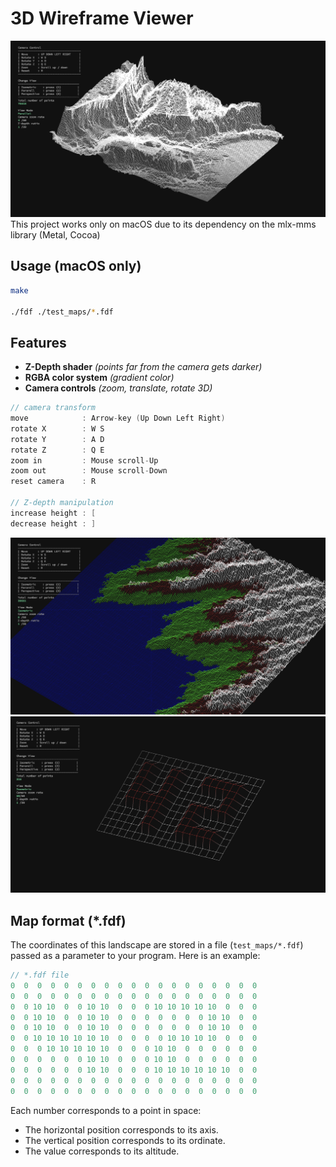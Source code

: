# 3D Wireframe Viewer
![map](./images/map.png)
This project works only on macOS due to its dependency on the mlx-mms library (Metal, Cocoa)

## **Usage** (macOS only)
```bash
make

./fdf ./test_maps/*.fdf
```
## **Features**

- **Z-Depth shader** *(points far from the camera gets darker)*
- **RGBA color system** *(gradient color)*
- **Camera controls** *(zoom, translate, rotate 3D)*

```c
// camera transform
move            : Arrow-key (Up Down Left Right)
rotate X        : W S
rotate Y        : A D
rotate Z        : Q E
zoom in         : Mouse scroll-Up
zoom out        : Mouse scroll-Down
reset camera    : R

// Z-depth manipulation
increase height : [
decrease height : ]
```

![landscape](./images/landscape.png)
![42_color](./images/42_color.png)

## Map format (*.fdf)

The coordinates of this landscape are stored in a file (`test_maps/*.fdf`) passed as
a parameter to your program. Here is an example:

```c
// *.fdf file 
0  0  0  0  0  0  0  0  0  0  0  0  0  0  0  0  0  0  0
0  0  0  0  0  0  0  0  0  0  0  0  0  0  0  0  0  0  0
0  0 10 10  0  0 10 10  0  0  0 10 10 10 10 10  0  0  0
0  0 10 10  0  0 10 10  0  0  0  0  0  0  0 10 10  0  0
0  0 10 10  0  0 10 10  0  0  0  0  0  0  0 10 10  0  0
0  0 10 10 10 10 10 10  0  0  0  0 10 10 10 10  0  0  0
0  0  0 10 10 10 10 10  0  0  0 10 10  0  0  0  0  0  0
0  0  0  0  0  0 10 10  0  0  0 10 10  0  0  0  0  0  0
0  0  0  0  0  0 10 10  0  0  0 10 10 10 10 10 10  0  0
0  0  0  0  0  0  0  0  0  0  0  0  0  0  0  0  0  0  0
0  0  0  0  0  0  0  0  0  0  0  0  0  0  0  0  0  0  0
```

Each number corresponds to a point in space:
- The horizontal position corresponds to its axis.
- The vertical position corresponds to its ordinate.
- The value corresponds to its altitude.

